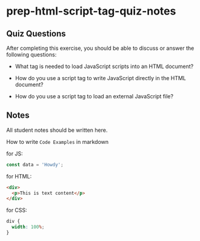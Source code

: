 # prep-html-script-tag-quiz-notes

## Quiz Questions

After completing this exercise, you should be able to discuss or answer the following questions:

- What tag is needed to load JavaScript scripts into an HTML document?
<script></script>
- How do you use a script tag to write JavaScript directly in the HTML document?
<script>
  console.log(message);
</script>
- How do you use a script tag to load an external JavaScript file?
<script src="main.js"></script>

## Notes

All student notes should be written here.

How to write `Code Examples` in markdown

for JS:

```javascript
const data = 'Howdy';
```

for HTML:

```html
<div>
  <p>This is text content</p>
</div>
```

for CSS:

```css
div {
  width: 100%;
}
```
